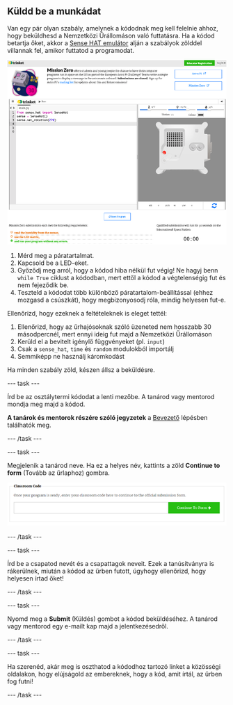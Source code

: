 ## Küldd be a munkádat

Van egy pár olyan szabály, amelynek a kódodnak meg kell felelnie ahhoz, hogy beküldhesd a Nemzetközi Űrállomáson való futtatásra. Ha a kódod betartja őket, akkor a [Sense HAT emulátor](https://trinket.io/mission-zero) alján a szabályok zölddel villannak fel, amikor futtatod a programodat.

![Képernyőkép a Mission Zero Trinket oldalakról, amelyen a beküldő gomb a bal oldalon, a feltételek ellenőrzése a jobb oldalon látható. A felső kettő ("olvasd be a páratartalmat" és "használd a LED-eket") narancssárga színű, az alsó ("hiba nélkül lefut") pedig zöld ](images/validation.png)

1. Mérd meg a páratartalmat.
1. Kapcsold be a LED-eket.
1. Győződj meg arról, hogy a kódod hiba nélkül fut végig! Ne hagyj benn `while True` ciklust a kódodban, mert ettől a kódod a végtelenségig fut és nem fejeződik be.
1. Teszteld a kódodat több különböző páratartalom-beállítással (ehhez mozgasd a csúszkát), hogy megbizonyosodj róla, mindig helyesen fut-e.

Ellenőrizd, hogy ezeknek a feltételeknek is eleget tettél:

1. Ellenőrizd, hogy az űrhajósoknak szóló üzeneted nem hosszabb 30 másodpercnél, mert ennyi ideig fut majd a Nemzetközi Űrállomáson
1. Kerüld el a bevitelt igénylő függvényeket (pl. `input`)
1. Csak a `sense_hat`, `time` és `random` modulokból importálj
1. Semmiképp ne használj káromkodást

Ha minden szabály zöld, készen állsz a beküldésre.

--- task ---

Írd be az osztálytermi kódodat a lenti mezőbe. A tanárod vagy mentorod mondja meg majd a kódod.

**A tanárok és mentorok részére szóló jegyzetek** a [Bevezető](https://projects.raspberrypi.org/hu-HU/projects/astro-pi-mission-zero/1) lépésben találhatók meg.

--- /task ---

--- task ---

Megjelenik a tanárod neve. Ha ez a helyes név, kattints a zöld **Continue to form** (Tovább az űrlaphoz) gombra.

![Tovább az űrlaphoz](images/continue-to-form.png)

--- /task ---

--- task ---

Írd be a csapatod nevét és a csapattagok neveit. Ezek a tanúsítványra is rákerülnek, miután a kódod az űrben futott, úgyhogy ellenőrizd, hogy helyesen írtad őket!

--- /task ---

--- task ---

Nyomd meg a **Submit** (Küldés) gombot a kódod beküldéséhez. A tanárod vagy mentorod egy e-mailt kap majd a jelentkezésedről.

--- /task ---

--- task ---

Ha szerenéd, akár meg is oszthatod a kódodhoz tartozó linket a közösségi oldalakon, hogy elújságold az embereknek, hogy a kód, amit írtál, az űrben fog futni!

--- /task ---

